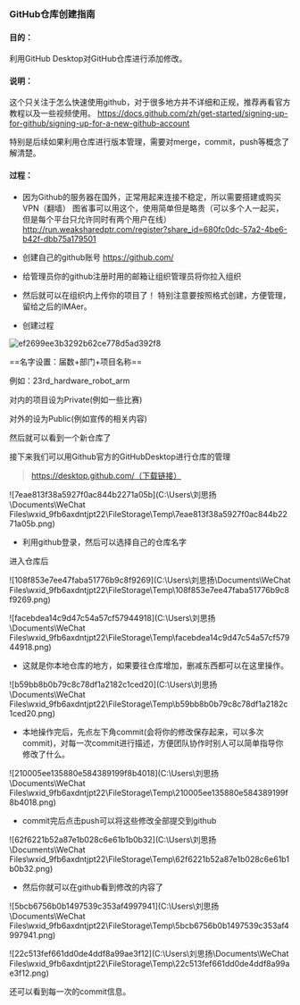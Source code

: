 ### GitHub仓库创建指南

#### 目的：

利用GitHub Desktop对GitHub仓库进行添加修改。

#### 说明：

这个只关注于怎么快速使用github，对于很多地方并不详细和正规，推荐再看官方教程以及一些视频使用。
https://docs.github.com/zh/get-started/signing-up-for-github/signing-up-for-a-new-github-account

特别是后续如果利用仓库进行版本管理，需要对merge，commit，push等概念了解清楚。

#### 过程：

- 因为Github的服务器在国外，正常用起来连接不稳定，所以需要搭建或购买VPN（翻墙）
  图省事可以用这个，使用简单但是略贵（可以多个人一起买，但是每个平台只允许同时有两个用户在线）
  http://run.weaksharedptr.com/register?share_id=680fc0dc-57a2-4be6-b42f-dbb75a179501

- 创建自己的github账号
  https://github.com/
- 给管理员你的github注册时用的邮箱让组织管理员将你拉入组织
- 然后就可以在组织内上传你的项目了！
  特别注意要按照格式创建，方便管理，留给之后的IMAer。
- 创建过程

![ef2699ee3b3292b62ce778d5ad392f8](C:\Users\刘思扬\Documents\GitHub\GitHub_Tutorial\img\ef2699ee3b3292b62ce778d5ad392f8.png)







==名字设置：届数+部门+项目名称==

例如：23rd_hardware_robot_arm

对内的项目设为Private(例如一些比赛)

对外的设为Public(例如宣传的相关内容)

然后就可以看到一个新仓库了



接下来我们可以用Github官方的GitHubDesktop进行仓库的管理

> https://desktop.github.com/（下载链接）

![7eae813f38a5927f0ac844b2271a05b](C:\Users\刘思扬\Documents\WeChat Files\wxid_9fb6axdntjpt22\FileStorage\Temp\7eae813f38a5927f0ac844b2271a05b.png)

- 利用github登录，然后可以选择自己的仓库名字

进入仓库后

![108f853e7ee47faba51776b9c8f9269](C:\Users\刘思扬\Documents\WeChat Files\wxid_9fb6axdntjpt22\FileStorage\Temp\108f853e7ee47faba51776b9c8f9269.png)

![facebdea14c9d47c54a57cf57944918](C:\Users\刘思扬\Documents\WeChat Files\wxid_9fb6axdntjpt22\FileStorage\Temp\facebdea14c9d47c54a57cf57944918.png)

- 这就是你本地仓库的地方，如果要往仓库增加，删减东西都可以在这里操作。

![b59bb8b0b79c8c78df1a2182c1ced20](C:\Users\刘思扬\Documents\WeChat Files\wxid_9fb6axdntjpt22\FileStorage\Temp\b59bb8b0b79c8c78df1a2182c1ced20.png)

- 本地操作完后，先点左下角commit(会将你的修改保存起来，可以多次commit)，对每一次commit进行描述，方便团队协作时别人可以简单指导你修改了什么。

![210005ee135880e584389199f8b4018](C:\Users\刘思扬\Documents\WeChat Files\wxid_9fb6axdntjpt22\FileStorage\Temp\210005ee135880e584389199f8b4018.png)

- commit完后点击push可以将这些修改全部提交到github

![62f6221b52a87e1b028c6e61b1b0b32](C:\Users\刘思扬\Documents\WeChat Files\wxid_9fb6axdntjpt22\FileStorage\Temp\62f6221b52a87e1b028c6e61b1b0b32.png)

- 然后你就可以在github看到修改的内容了

![5bcb6756b0b1497539c353af4997941](C:\Users\刘思扬\Documents\WeChat Files\wxid_9fb6axdntjpt22\FileStorage\Temp\5bcb6756b0b1497539c353af4997941.png)

![22c513fef661dd0de4ddf8a99ae3f12](C:\Users\刘思扬\Documents\WeChat Files\wxid_9fb6axdntjpt22\FileStorage\Temp\22c513fef661dd0de4ddf8a99ae3f12.png)

还可以看到每一次的commit信息。

